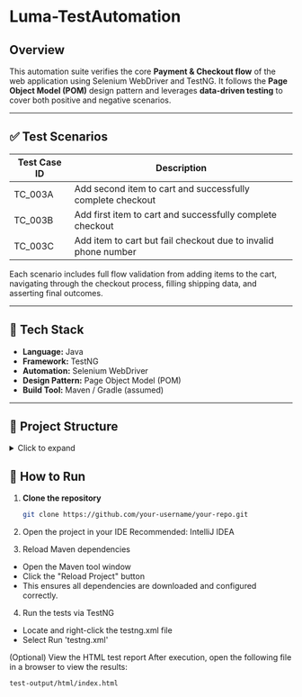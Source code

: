 # Luma-TestAutomation

## Overview

This automation suite verifies the core **Payment & Checkout flow** of the web application using Selenium WebDriver and TestNG. It follows the **Page Object Model (POM)** design pattern and leverages **data-driven testing** to cover both positive and negative scenarios.

---

## ✅ Test Scenarios

| Test Case ID | Description |
|--------------|-------------|
| TC_003A | Add second item to cart and successfully complete checkout |
| TC_003B | Add first item to cart and successfully complete checkout |
| TC_003C | Add item to cart but fail checkout due to invalid phone number |

Each scenario includes full flow validation from adding items to the cart, navigating through the checkout process, filling shipping data, and asserting final outcomes.

---

## 🔧 Tech Stack

- **Language:** Java  
- **Framework:** TestNG  
- **Automation:** Selenium WebDriver  
- **Design Pattern:** Page Object Model (POM)  
- **Build Tool:** Maven / Gradle (assumed)  

---

## 📁 Project Structure

<details> <summary>Click to expand</summary>

```
src/
├── main/
│   └── java/
│       ├── Pages/
│       │   ├── BasePage.java
│       │   ├── CartPage.java
│       │   ├── CheckoutPage.java
│       │   ├── HomePage.java
│       │   └── SuccessPage.java
│       │
│       └── TestData/
│           ├── TestData.java
│           └── URLs.java
│
└── test/
    └── java/
        ├── Listeners/
        │   └── CustomListener.java
        │
        └── TestSuite/
            ├── BaseTest.java
            └── PaymentFlowTests.java
```
</details>


## 🚀 How to Run

1. **Clone the repository**  
   ```bash
   git clone https://github.com/your-username/your-repo.git

2. Open the project in your IDE
    Recommended: IntelliJ IDEA

3. Reload Maven dependencies
- Open the Maven tool window
- Click the "Reload Project" button
- This ensures all dependencies are downloaded and configured correctly.

4. Run the tests via TestNG
- Locate and right-click the testng.xml file
- Select Run 'testng.xml'

(Optional) View the HTML test report
After execution, open the following file in a browser to view the results: 
  ```
  test-output/html/index.html
